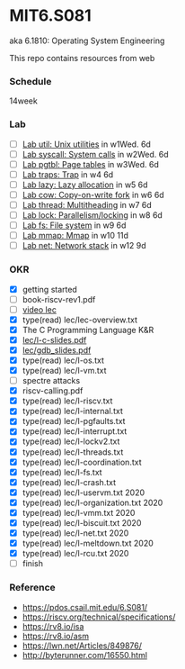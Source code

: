 # MIT6.S081
aka 6.1810: Operating System Engineering

This repo contains resources from web

### Schedule

14week

### Lab
 - [ ] [Lab util: Unix utilities](https://pdos.csail.mit.edu/6.S081/2020/labs/util.html) in w1Wed. 6d
 - [ ] [Lab syscall: System calls](https://pdos.csail.mit.edu/6.S081/2020/labs/syscall.html) in w2Wed. 6d
 - [ ] [Lab pgtbl: Page tables](https://pdos.csail.mit.edu/6.S081/2020/labs/pgtbl.html) in w3Wed. 6d
 - [ ] [Lab traps: Trap](https://pdos.csail.mit.edu/6.S081/2020/labs/traps.html) in w4 6d
 - [ ] [Lab lazy: Lazy allocation](https://pdos.csail.mit.edu/6.S081/2020/labs/lazy.html) in w5 6d
 - [ ] [Lab cow: Copy-on-write fork](https://pdos.csail.mit.edu/6.S081/2020/labs/cow.html) in w6 6d
 - [ ] [Lab thread: Multitheading](https://pdos.csail.mit.edu/6.S081/2020/labs/thread.html) in w7 6d
 - [ ] [Lab lock: Parallelism/locking](https://pdos.csail.mit.edu/6.S081/2020/labs/lock.html) in w8 6d
 - [ ] [Lab fs: File system](https://pdos.csail.mit.edu/6.S081/2020/labs/fs.html) in w9 6d
 - [ ] [Lab mmap: Mmap](https://pdos.csail.mit.edu/6.S081/2020/labs/mmap.html) in w10 11d
 - [ ] [Lab net: Network stack](https://pdos.csail.mit.edu/6.S081/2020/labs/net.html) in w12 9d

### OKR
 - [x] getting started
 - [ ] book-riscv-rev1.pdf
 - [ ] [video lec](https://www.youtube.com/watch?v=XNiaUaS6vpI&list=PLTsf9UeqkReZHXWY9yJvTwLJWYYPcKEqK)
 - [x] type(read) lec/lec-overview.txt
 - [x] The C Programming Language K&R
 - [x] [lec/l-c-slides.pdf](lec/l-c-slides.pdf)
 - [x] [lec/gdb_slides.pdf](lec/gdb_slides.pdf)
 - [x] type(read) lec/l-os.txt
 - [x] type(read) lec/l-vm.txt
 - [ ] spectre attacks
 - [x] riscv-calling.pdf
 - [x] type(read) lec/l-riscv.txt
 - [x] type(read) lec/l-internal.txt
 - [x] type(read) lec/l-pgfaults.txt
 - [x] type(read) lec/l-interrupt.txt
 - [x] type(read) lec/l-lockv2.txt
 - [x] type(read) lec/l-threads.txt
 - [x] type(read) lec/l-coordination.txt
 - [x] type(read) lec/l-fs.txt
 - [x] type(read) lec/l-crash.txt
 - [x] type(read) lec/l-uservm.txt 2020
 - [x] type(read) lec/l-organization.txt 2020
 - [x] type(read) lec/l-vmm.txt 2020
 - [x] type(read) lec/l-biscuit.txt 2020
 - [x] type(read) lec/l-net.txt 2020
 - [x] type(read) lec/l-meltdown.txt 2020
 - [x] type(read) lec/l-rcu.txt 2020
 - [ ] finish

### Reference

 - https://pdos.csail.mit.edu/6.S081/
 - https://riscv.org/technical/specifications/
 - https://rv8.io/isa
 - https://rv8.io/asm
 - https://lwn.net/Articles/849876/
 - http://byterunner.com/16550.html
